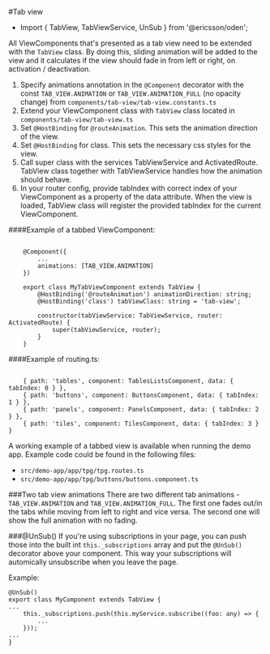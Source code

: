 [//]: # (title: Tab view)
[//]: # (category: Header & Navigation)
[//]: # (icon: fa-list-alt)

#Tab view
*  Import { TabView, TabViewService, UnSub } from '@ericsson/oden';

All ViewComponents that's presented as a tab view need to be extended with the ```TabView``` class. By doing this, sliding animation will be added to the view and it calculates if the view should fade in from left or right, on activation / deactivation.

1. Specify animations annotation in the ```@Component``` decorator with the const ```TAB_VIEW.ANIMATION``` or `TAB_VIEW.ANIMATION_FULL` (no opacity change)  from ```components/tab-view/tab-view.constants.ts```
2. Extend your ViewComponent class with ```TabView``` class located in ```components/tab-view/tab-view.ts```
3. Set ```@HostBinding``` for ```@routeAnimation```. This sets the animation direction of the view.
4. Set ```@HostBinding``` for class. This sets the necessary css styles for the view.
4. Call super class with the services TabViewService and ActivatedRoute. TabView class together with TabViewService handles how the animation should behave.
5. In your router config, provide tabIndex with correct index of your ViewComponent as a property of the data attribute. When the view is loaded, TabView class will register the provided tabIndex for the current ViewComponent. 


####Example of a tabbed ViewComponent:

```

	@Component({
	    ...
	    animations: [TAB_VIEW.ANIMATION]
	})
	
	export class MyTabViewComponent extends TabView {
	    @HostBinding('@routeAnimation') animationDirection: string;
	    @HostBinding('class') tabViewClass: string = 'tab-view';
	
	    constructor(tabViewService: TabViewService, router: ActivatedRoute) {
	        super(tabViewService, router);
	    }
	}
```

####Example of routing.ts:
```

    { path: 'tables', component: TablesListsComponent, data: { tabIndex: 0 } },
    { path: 'buttons', component: ButtonsComponent, data: { tabIndex: 1 } },
    { path: 'panels', component: PanelsComponent, data: { tabIndex: 2 } },
    { path: 'tiles', component: TilesComponent, data: { tabIndex: 3 } }
```

A working example of a tabbed view is available when running the demo app. Example code could be found in the following files: 

- ```src/demo-app/app/tpg/tpg.routes.ts```
- ```src/demo-app/app/tpg/buttons/buttons.component.ts```

###Two tab view animations
There are two different tab animations - `TAB_VIEW.ANIMATION` and `TAB_VIEW.ANIMATION_FULL`. The first one fades out/in
the tabs while moving from left to right and vice versa. The second one will show the full animation with no fading.

###@UnSub()
If you're using subscriptions in your page, you can push those into the built int `this._subscriptions` array and put the `@UnSub()` decorator above your component. This way your subscriptions will automically unsubscribe when you leave the page.

Example:

```
@UnSub()
export class MyComponent extends TabView {
...
    this._subscriptions.push(this.myService.subscribe((foo: any) => {
        ...
    }));
...
}
```
